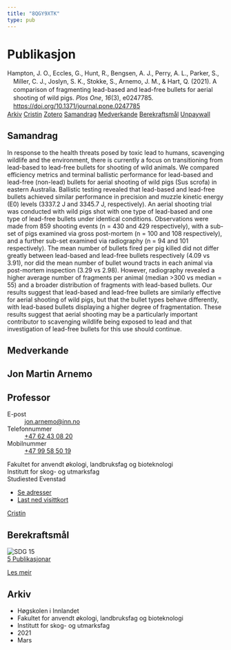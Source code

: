 ```yaml
---
title: "8QGY9XTK"
type: pub
---
```

<h1>Publikasjon</h1>
<article id="csl-bib-container-8QGY9XTK" class="csl-bib-container">
  <div class="csl-bib-body" style="line-height: 1.35; padding-left: 1em; text-indent:-1em;">
  <div class="csl-entry">Hampton, J. O., Eccles, G., Hunt, R., Bengsen, A. J., Perry, A. L., Parker, S., Miller, C. J., Joslyn, S. K., Stokke, S., Arnemo, J. M., &amp; Hart, Q. (2021). A comparison of fragmenting lead-based and lead-free bullets for aerial shooting of wild pigs. <i>Plos One</i>, <i>16</i>(3), e0247785. <a href="https://doi.org/10.1371/journal.pone.0247785">https://doi.org/10.1371/journal.pone.0247785</a></div>
</div>
  <div class="csl-bib-buttons">
    <a href="#taxonomy-article-8QGY9XTK" class="csl-bib-button">Arkiv</a>
    <a href="https://app.cristin.no/results/show.jsf?id=1900998" alt="Cristin URL" class="csl-bib-button">Cristin</a>
    <a href="http://zotero.org/groups/5402882/items/8QGY9XTK" alt="Zotero URL" class="csl-bib-button">Zotero</a>
    <a href="#abstract-article-8QGY9XTK" class="csl-bib-button">Samandrag</a>
    <a href="#contributors-article-8QGY9XTK" class="csl-bib-button">Medverkande</a>
    <a href="#sdg-article-8QGY9XTK" class="csl-bib-button">Berekraftsmål</a>
    <a href="https://journals.plos.org/plosone/article/file?id=10.1371/journal.pone.0247785&amp;type=printable" class="csl-bib-button">Unpaywall</a>
  </div>
  <div id="csl-bib-meta-container-8QGY9XTK"></div>
</article>
<div id="csl-bib-meta-8QGY9XTK" class="csl-bib-meta">
  <article id="abstract-article-8QGY9XTK" class="abstract-article">
    <h1>Samandrag</h1>
    In response to the health threats posed by toxic lead to humans, scavenging wildlife and the environment, there is currently a focus on transitioning from lead-based to lead-free bullets for shooting of wild animals. We compared efficiency metrics and terminal ballistic performance for lead-based and lead-free (non-lead) bullets for aerial shooting of wild pigs (Sus scrofa) in eastern Australia. Ballistic testing revealed that lead-based and lead-free bullets achieved similar performance in precision and muzzle kinetic energy (E0) levels (3337.2 J and 3345.7 J, respectively). An aerial shooting trial was conducted with wild pigs shot with one type of lead-based and one type of lead-free bullets under identical conditions. Observations were made from 859 shooting events (n = 430 and 429 respectively), with a sub-set of pigs examined via gross post-mortem (n = 100 and 108 respectively), and a further sub-set examined via radiography (n = 94 and 101 respectively). The mean number of bullets fired per pig killed did not differ greatly between lead-based and lead-free bullets respectively (4.09 vs 3.91), nor did the mean number of bullet wound tracts in each animal via post-mortem inspection (3.29 vs 2.98). However, radiography revealed a higher average number of fragments per animal (median &gt;300 vs median = 55) and a broader distribution of fragments with lead-based bullets. Our results suggest that lead-based and lead-free bullets are similarly effective for aerial shooting of wild pigs, but that the bullet types behave differently, with lead-based bullets displaying a higher degree of fragmentation. These results suggest that aerial shooting may be a particularly important contributor to scavenging wildlife being exposed to lead and that investigation of lead-free bullets for this use should continue.
  </article>
  <article id="contributors-article-8QGY9XTK" class="contributors-article">
    <h1>Medverkande</h1>
    <div class="personas"> <div class="vrtx-hinn-person-card"> <div class="photo"> <i class="lar la-user-circle missing-person"></i> </div> <div class="info"> <hgroup><h1>Jon Martin Arnemo</h1> <h2>Professor</h2> </hgroup><dl> <dt>E-post</dt> <dd> <a href="mailto:jon.arnemo@inn.no">jon.arnemo@inn.no</a> </dd> <dt>Telefonnummer</dt> <dd><a href="tel:+4762430820"> +47 62 43 08 20 </a></dd> <dt>Mobilnummer</dt> <dd><a href="tel:+4799585019"> +47 99 58 50 19 </a></dd> </dl> <p> Fakultet for anvendt økologi, landbruksfag og bioteknologi<br> Institutt for skog- og utmarksfag<br> Studiested Evenstad </p> <ul class="vrtx-hinn-links"> <li><a href="https://www.inn.no/finn-en-ansatt/jon-arnemo.html#vrtx-hinn-addresses">Se adresser</a></li> <li><a href="https://www.inn.no/finn-en-ansatt/jon-arnemo.html?vrtx=vcf">Last ned visittkort</a></li> </ul> </div> </div> <a href="https://app.cristin.no/persons/show.jsf?id=328246" alt="Cristin URL" class="personas-cristin">Cristin</a> </div>
  </article>
  <article id="sdg-article-8QGY9XTK" class="sdg-article">
    <h1>Berekraftsmål</h1>
    <div class="sdg-container"><div id="sdg15" class="sdg"> <img src="{{< params subfolder >}}images/sdg/sdg15_no.png" class="image" alt="SDG 15"> <div class="sdg-overlay"> <a href="{{< params subfolder >}}no/archive/?sdg=15#archive" class="sdg-publication-count"><span>5</span> Publikasjonar</a> <p><a href="NA" class="sdg-read-more">Les meir</a></p> </div> </div></div>
  </article>
  <article id="taxonomy-article-8QGY9XTK" class="taxonomy-article">
    <h1>Arkiv</h1>
    <ul>
      <li>Høgskolen i Innlandet</li>
      <li>Fakultet for anvendt økologi, landbruksfag og bioteknologi</li>
      <li>Institutt for skog- og utmarksfag</li>
      <li>2021</li>
      <li>Mars</li>
    </ul>
  </article>
</div>
